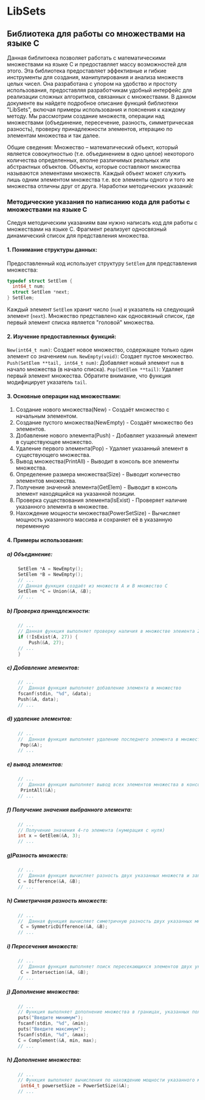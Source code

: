 # LibSets
## Библиотека для работы со множествами на языке C

Данная библитоека позволяет работать с математическими множествами на языке C и
предоставляет массу возможностей для этого.
Эта библиотека предоставляет эффективные и гибкие инструменты для создания, манипулирования и анализа множеств целых чисел. 
Она разработана с упором на удобство и простоту использования, предоставляя разработчикам удобный интерфейс для реализации сложных алгоритмов, связанных с множествами.
В данном документе вы найдете подробное описание функций библиотеки "LibSets", включая примеры использования и пояснения к каждому методу.
Мы рассмотрим создание множеств, операции над множествами (объединение, пересечение, разность, симметрическая разность), проверку принадлежности элементов, итерацию по элементам множества и так далее.

Общие сведения:
Множество – математический объект, который является совокупностью (т.е.
объединением в одно целое) некоторого количества определенных, вполне
различимых реальных или абстрактных объектов.
Объекты, которые составляют множества называются элементами
множеств.
Каждый объект может служить лишь одним
элементом множества т.е. все элементы
одного и того же множества отличны друг от друга.
Наработки методических указаний: 


### Методические указания по написанию кода для работы с множествами на языке C

Следуя методическим указаниям вам нужно написать код для работы с множествами на языке C.  Фрагмент реализует односвязный динамический список для представления множества.
#### 1.  Понимание структуры данных:

Предоставленный код использует структуру `SetElem` для представления множества:

```c
typedef struct SetElem {
  int64_t num;
  struct SetElem *next;
} SetElem;
```

Каждый элемент `SetElem` хранит число (`num`) и указатель на следующий элемент (`next`).  Множество представлено как односвязный список, где первый элемент списка является "головой" множества.

#### 2.  Изучение предоставленных функций:

`New(int64_t num)`: Создает новое множество, содержащее только один элемент со значением `num`.
`NewEmpty(void)`: Создает пустое множество.
`Push(SetElem **tail, int64_t num)`: Добавляет новый элемент `num` в начало множества (в начало списка).
`Pop(SetElem **tail)`: Удаляет первый элемент множества. Обратите внимание, что функция модифицирует указатель `tail`.

#### 3.  Основные операции над множествами:

1. Создание нового множества(New) - Создаёт множество с начальным элементом.
2. Создание пустого множества(NewEmpty) - Создаёт множество без элементов.
3. Добавление нового элемента(Push) - Добавляет указанный элемент в существующее множество.
4. Удаление первого элемента(Pop) - Удаляет указанный элемент в существующего множества.
5. Вывод множества(PrintAll) - Выводит в консоль все элементы множества.
6. Определение размера множества(Size) - Выводит количeство элементов множества.
7. Получение значений элемента(GetElem) - Выводит в консоль элемент находящийся на указанной позиции.
8. Проверка существования элемента(IsExist) - Проверяет наличие указанного элемента в множестве.
9. Нахождение мощности множества(PowerSetSize) - Вычисляет мощность указанного массива и сохраняет её в указанную переменную

#### 4.  Примеры использования:

##### a) Объединение:

```c
    SetElem *A = NewEmpty();
    SetElem *B = NewEmpty();
    // ...
    // Данная функция создаёт из множеств А и В множество С
    SetElem *C = Union(&A, &B);
    // ...
```

##### b) Проверка принадлежности:

```c
    // ...
    // Данная функция выполняет проверку наличия в множестве элеиента 27, в случае если он отсутствует добавляет его
    if (!IsExist(A, 27)) {
        Push(&A, 27);
    // ...
    }
```

##### c) Добавление элементов:

```c
    // ...
    //  Данная функция выполняет добавление элемента в множество
    fscanf(stdin, "%d", &data);
    Push(&A, data);
    // ...
```

##### d) удаление элементов:

```c
    // ...
    //  Данная функция выполняет удаление последнего элемента в множестве
     Pop(&A);
    // ...
```

##### e) вывод элементов:

```c
    // ...
    //  Данная функция выполняет вывод всех элементов множества в консоль
     PrintAll(&A);
    // ...
```

##### f) Получение значения выбранного элемента:
```c
    // ...
    // Получение значения 4-го элемента (нумерация с нуля)
    int x = GetElem(&A, 3);
    // ...
```

##### g)Разность множеств:

```c
    // ...
    //  Данная функция вычисляет разность двух указанных множеств и записывает её в третье множество
    C = Difference(&A, &B);
    // ...
```

##### h) Симетричная разность множеств:

```c
    // ...
    //  Данная функция вычисляет симетричную разность двух указанных множеств и записывает её в третье множество
     C = SymmetricDifference(&A, &B);
    // ...
```

##### i) Пересечения множеств:

```c
    // ...
    //  Данная функция выполняет поиск пересекающихся элементов двух указанных множеств и записывает результат в третье множество
     C = Intersection(&A, &B);
    // ...
```

##### j) Дополнение множества:
```c
    // ...
    // Функция выполняет дополнение множества в границах, указанных пользователем
    puts("Введите минимум");
    fscanf(stdin, "%d", &min);
    puts("Введите максимум");
    fscanf(stdin, "%d", &max);
    C = Complement(&А, min, max);
    // ...
```

##### h) Дополнение множества:
```c
    // ...
    // Функция выполняет вычисления по нахождению мощности указанного множетсва
     int64_t powersetSize = PowerSetSize(&A);
    // ...
```

